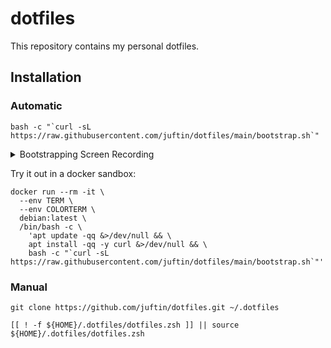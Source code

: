 # dotfiles

This repository contains my personal dotfiles.

## Installation

### Automatic

```shell
bash -c "`curl -sL https://raw.githubusercontent.com/juftin/dotfiles/main/bootstrap.sh`"
```

<details><summary>Bootstrapping Screen Recording</summary>
<p>

https://github.com/juftin/dotfiles/assets/49741340/fe45fa6a-96a5-401a-b40a-e1ee4fc4d9cf

</p>
</details>

Try it out in a docker sandbox:

```shell
docker run --rm -it \
  --env TERM \
  --env COLORTERM \
  debian:latest \
  /bin/bash -c \
    'apt update -qq &>/dev/null && \
    apt install -qq -y curl &>/dev/null && \
    bash -c "`curl -sL https://raw.githubusercontent.com/juftin/dotfiles/main/bootstrap.sh`"'
```

### Manual

```shell
git clone https://github.com/juftin/dotfiles.git ~/.dotfiles
```

```shell
[[ ! -f ${HOME}/.dotfiles/dotfiles.zsh ]] || source ${HOME}/.dotfiles/dotfiles.zsh
```
